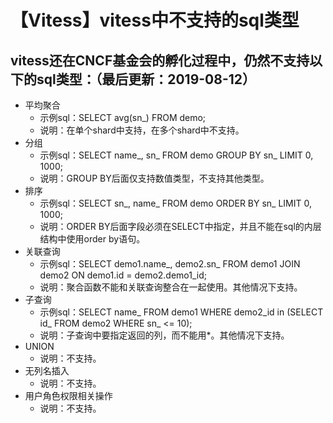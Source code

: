 # 【Vitess】vitess中不支持的sql类型
## vitess还在CNCF基金会的孵化过程中，仍然不支持以下的sql类型：（最后更新：2019-08-12）
* 平均聚合
  * 示例sql：SELECT avg(sn_) FROM demo;
  * 说明：在单个shard中支持，在多个shard中不支持。
* 分组
  * 示例sql：SELECT name_, sn_ FROM demo GROUP BY sn_ LIMIT 0, 1000;
  * 说明：GROUP BY后面仅支持数值类型，不支持其他类型。
* 排序
  * 示例sql：SELECT sn_, name_ FROM demo ORDER BY sn_ LIMIT 0, 1000;
  * 说明：ORDER BY后面字段必须在SELECT中指定，并且不能在sql的内层结构中使用order by语句。
* 关联查询
  * 示例sql：SELECT demo1.name_, demo2.sn_ FROM demo1 JOIN demo2 ON demo1.id = demo2.demo1_id;
  * 说明：聚合函数不能和关联查询整合在一起使用。其他情况下支持。
* 子查询
  * 示例sql：SELECT name_ FROM demo1 WHERE demo2_id in (SELECT id_ FROM demo2 WHERE sn_ <= 10);
  * 说明：子查询中要指定返回的列，而不能用*。其他情况下支持。
* UNION
  * 说明：不支持。
* 无列名插入
  * 说明：不支持。
* 用户角色权限相关操作
  * 说明：不支持。